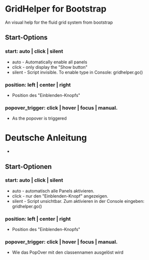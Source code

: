# GridHelper for Bootstrap
An visual help for the fluid grid system from bootstrap

## Start-Options
###  start:  auto | click | silent 
 * auto	-	Automatically enable all panels
 * click -	only display the "Show button"
 * silent -	Script invisible. To enable type in  Console: gridhelper.go()

### position:  left | center | right
 * Position des "Einblenden-Knopfs"

### popover_trigger:  click | hover | focus | manual.
 * As the popover is triggered 


# Deutsche Anleitung
-
## Start-Optionen
###  start:  auto | click | silent 
 * auto	-	automatisch alle Panels aktivieren.
 * click -	nur den "Einblenden-Knopf" angezeigen. 
 * silent -	Script unsichtbar. Zum aktivieren in der Console eingeben: gridhelper.go()

### position:  left | center | right
 * Position des "Einblenden-Knopfs"

### popover_trigger:  click | hover | focus | manual.
 * Wie das PopOver mit den classennamen  ausgelöst wird 
